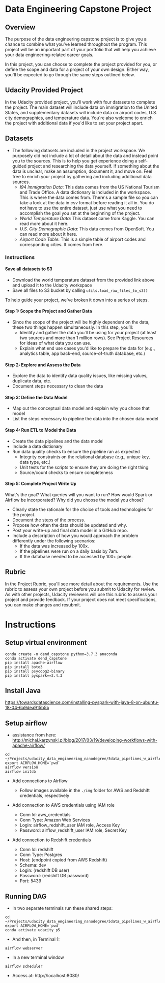 # Data Engineering Capstone Project

## Overview

The purpose of the data engineering capstone project is to give you a chance to combine what you've learned throughout the program. This project will be an important part of your portfolio that will help you achieve your data engineering-related career goals.

In this project, you can choose to complete the project provided for you, or define the scope and data for a project of your own design. Either way, you'll be expected to go through the same steps outlined below.

## Udacity Provided Project

In the Udacity provided project, you'll work with four datasets to complete the project. The main dataset will include data on immigration to the United States, and supplementary datasets will include data on airport codes, U.S. city demographics, and temperature data. You're also welcome to enrich the project with additional data if you'd like to set your project apart.

## Datasets

- The following datasets are included in the project workspace. We purposely did not include a lot of detail about the data and instead point you to the sources. This is to help you get experience doing a self-guided project and researching the data yourself. If something about the data is unclear, make an assumption, document it, and move on. Feel free to enrich your project by gathering and including additional data sources.
  - *I94 Immigration Data*: This data comes from the US National Tourism and Trade Office. A data dictionary is included in the workspace. This is where the data comes from. There's a sample file so you can take a look at the data in csv format before reading it all in. You do not have to use the entire dataset, just use what you need to accomplish the goal you set at the beginning of the project.
  - *World Temperature Data*: This dataset came from Kaggle. You can read more about it here.
  - *U.S. City Demographic Data*: This data comes from OpenSoft. You can read more about it here.
  - *Airport Code Table*: This is a simple table of airport codes and corresponding cities. It comes from here.

### Instructions

#### Save all datasets to S3

- Download the world temperature dataset from the provided link above and upload it to the Udacity workspace
- Save all files to S3 bucket by calling `utils.load_raw_files_to_s3()`

To help guide your project, we've broken it down into a series of steps.

#### Step 1: Scope the Project and Gather Data

- Since the scope of the project will be highly dependent on the data, these two things happen simultaneously. In this step, you’ll:
  - Identify and gather the data you'll be using for your project (at least two sources and more than 1 million rows). See Project Resources for ideas of what data you can use.
  - Explain what end use cases you'd like to prepare the data for (e.g., analytics table, app back-end, source-of-truth database, etc.)

#### Step 2: Explore and Assess the Data

- Explore the data to identify data quality issues, like missing values, duplicate data, etc.
- Document steps necessary to clean the data

#### Step 3: Define the Data Model

- Map out the conceptual data model and explain why you chose that model
- List the steps necessary to pipeline the data into the chosen data model

#### Step 4: Run ETL to Model the Data

- Create the data pipelines and the data model
- Include a data dictionary
- Run data quality checks to ensure the pipeline ran as expected
  - Integrity constraints on the relational database (e.g., unique key, data type, etc.)
  - Unit tests for the scripts to ensure they are doing the right thing
  - Source/count checks to ensure completeness

#### Step 5: Complete Project Write Up

What's the goal? What queries will you want to run? How would Spark or Airflow be incorporated? Why did you choose the model you chose?

- Clearly state the rationale for the choice of tools and technologies for the project.
- Document the steps of the process.
- Propose how often the data should be updated and why.
- Post your write-up and final data model in a GitHub repo.
- Include a description of how you would approach the problem differently under the following scenarios:
  - If the data was increased by 100x.
  - If the pipelines were run on a daily basis by 7am.
  - If the database needed to be accessed by 100+ people.


## Rubric

In the Project Rubric, you'll see more detail about the requirements. Use the rubric to assess your own project before you submit to Udacity for review. As with other projects, Udacity reviewers will use this rubric to assess your project and provide feedback. If your project does not meet specifications, you can make changes and resubmit.


# Instructions

## Setup virtual environment

```
conda create -n dend_capstone python=3.7.3 anaconda
conda activate dend_capstone
pip install apache-airflow
pip install boto3
pip install psycopg2-binary
pip install pyspark==2.4.3
```

## Install Java

https://towardsdatascience.com/installing-pyspark-with-java-8-on-ubuntu-18-04-6a9dea915b5b


## Setup airflow 

- assistance from here: http://michal.karzynski.pl/blog/2017/03/19/developing-workflows-with-apache-airflow/

```
cd ~/Projects/udacity_data_engineering_nanodegree/5data_pipelines_w_airflow/project
export AIRFLOW_HOME=`pwd`
airflow version
airflow initdb
```

- Add connections to Airflow
  - Follow images available in the `./img` folder for AWS and Redshift credentials, respectively

- Add connection to AWS credentials using IAM role
  - Conn Id: aws_credentials
  - Conn Type: Amazon Web Services
  - Login: airflow_redshift_user IAM role, Access Key
  - Password: airflow_redshift_user IAM role, Secret Key
- Add connection to Redshift credentials
  - Conn Id: redshift
  - Conn Type: Postgres
  - Host: (endpoint copied from AWS Redshift)
  - Schema: dev 
  - Login: (redshift DB user)
  - Password: (redshift DB password)
  - Port: 5439

## Running DAG

- In two separate terminals run these shared steps:
```
cd ~/Projects/udacity_data_engineering_nanodegree/5data_pipelines_w_airflow/project
export AIRFLOW_HOME=`pwd`
conda activate udacity_p5
```
- And then, in Terminal 1:
```
airflow webserver
```

- In a new terminal window 
```
airflow scheduler
```

- Access at: http://localhost:8080/